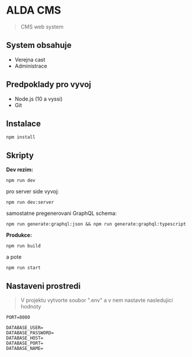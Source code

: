 # ALDA CMS

> CMS web system

## System obsahuje

-   Verejna cast
-   Administrace

## Predpoklady pro vyvoj

-   Node.js (10 a vyssi)
-   Git

## Instalace

```npm
npm install
```

## Skripty

**Dev rezim:**

```npm
npm run dev
```

pro server side vyvoj:

```npm
npm run dev:server
```

samostatne pregenerovani GraphQL schema:

```npm
npm run generate:graphql:json && npm run generate:graphql:typescript
```

**Produkce:**

```npm
npm run build
```

a pote

```npm
npm run start
```

## Nastaveni prostredi

> V projektu vytvorte soubor ".env" a v nem nastavte nasledujici hodnoty

```
PORT=8080

DATABASE_USER=
DATABASE_PASSWORD=
DATABASE_HOST=
DATABASE_PORT=
DATABASE_NAME=
```
